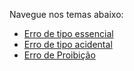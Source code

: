 Navegue nos temas abaixo:  

- [Erro de tipo essencial](errodetipoessencial.md)
- [Erro de tipo acidental](errodetipoacidental.md)
- [Erro de Proibição](errodeproibicao.md)
